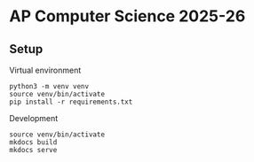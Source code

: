 # AP Computer Science 2025-26

## Setup

Virtual environment 

```
python3 -m venv venv
source venv/bin/activate
pip install -r requirements.txt
```

Development

```
source venv/bin/activate
mkdocs build
mkdocs serve
```


